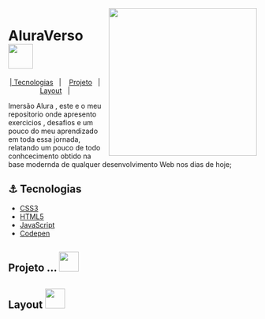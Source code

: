 <img src="https://cdn-icons-png.flaticon.com/512/4436/4436953.png"  align="right" width="300">
  
 # AluraVerso <img src="https://cdn-icons-png.flaticon.com/512/1326/1326001.png"  align="center" width="50">
<p align="center">
  <a href="#rocket-tecnologias">| Tecnologias</a>&nbsp;&nbsp;&nbsp;|&nbsp;&nbsp;&nbsp;
  <a href="#-projeto">Projeto</a>&nbsp;&nbsp;&nbsp;|&nbsp;&nbsp;&nbsp;
  <a href="#-layout">Layout</a>&nbsp;&nbsp;&nbsp;|&nbsp;&nbsp;&nbsp;
 

 Imersão Alura , este e o meu repositorio onde apresento exercicios , desafios e um pouco do meu aprendizado em toda essa jornada, relatando 
 um pouco de todo conhcecimento obtido na base modernda de qualquer desenvolvimento Web nos dias de hoje;
  ## ⚓ Tecnologias 
- [CSS3](https://developer.mozilla.org/pt-BR/docs/Web/CSS)
- [HTML5](https://developer.mozilla.org/pt-BR/docs/Web/HTML)
- [JavaScript](https://developer.mozilla.org/pt-BR/docs/Web/JavaScript)
- [Codepen](https://codepen.io)


## Projeto ... <img src="https://cdn-icons-png.flaticon.com/512/866/866488.png" aling="center" width="40">  

  
  
  
  ## Layout <img src="https://cdn-icons-png.flaticon.com/512/1557/1557516.png" aling="center" width="40">  
